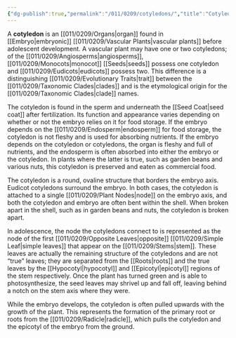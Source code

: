 ```yaml
---
{"dg-publish":true,"permalink":"/011/0209/cotyledons/","title":"Cotyledons","tags":["BIOL412"],"created":"2024-10-03T22:32:21.000-07:00","updated":"2025-01-22T00:32:36.478-08:00"}
---
```


A **cotyledon** is an [[011/0209/Organs\|organ]] found in [[Embryo\|embryonic]] [[011/0209/Vascular Plants\|vascular plants]] before adolescent development. A vascular plant may have one or two cotyledons; of the [[011/0209/Angiosperms\|angiosperms]], [[011/0209/Monocots\|monocot]] [[Seeds\|seeds]] possess one cotyledon and [[011/0209/Eudicots\|eudicots]] possess two. This difference is a distinguishing [[011/0209/Evolutionary Traits\|trait]] between the [[011/0209/Taxonomic Clades\|clades]] and is the etymological origin for the [[011/0209/Taxonomic Clades\|clade]] names.

The cotyledon is found in the sperm and underneath the [[Seed Coat\|seed coat]] after fertilization. Its function and appearance varies depending on whether or not the embryo relies on it for food storage. If the embryo depends on the [[011/0209/Endosperm\|endosperm]] for food storage, the cotyledon is not fleshy and is used for absorbing nutrients. If the embryo depends on the cotyledon or cotyledons, the organ is fleshy and full of nutrients, and the endosperm is often absorbed into either the embryo or the cotyledon. In plants where the latter is true, such as garden beans and various nuts, this cotyledon is preserved and eaten as commercial food.

The cotyledon is a round, ovaline structure that borders the embryo axis. Eudicot cotyledons surround the embryo. In both cases, the cotyledon is attached to a single [[011/0209/Plant Nodes\|node]] on the embryo axis, and both the cotyledon and embryo are often bent within the shell. When broken apart in the shell, such as in garden beans and nuts, the cotyledon is broken apart.

In adolescence, the node the cotyledons connect to is represented as the node of the first [[011/0209/Opposite Leaves\|opposite]] [[011/0209/Simple Leaf\|simple leaves]] that appear on the [[011/0209/Stems\|stem]]. These leaves are actually the remaining structure of the cotyledons and are not “true” leaves; they are separated from the [[Roots\|roots]] and the true leaves by the [[Hypocotyl\|hypocotyl]] and [[Epicotyl\|epicotyl]] regions of the stem respectively. Once the plant has turned green and is able to photosynthesize, the seed leaves may shrivel up and fall off, leaving behind a notch on the stem axis where they were.

While the embryo develops, the cotyledon is often pulled upwards with the growth of the plant. This represents the formation of the primary root or roots from the [[011/0209/Radicle\|radicle]], which pulls the cotyledon and the epicotyl of the embryo from the ground.
